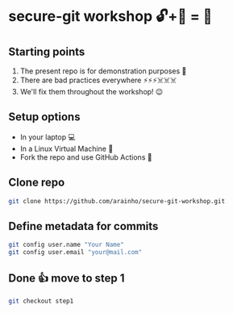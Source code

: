 # secure-git workshop 🔓+🔑 = 🔐

## Starting points
1. The present repo is for demonstration purposes 🚗     
2. There are bad practices everywhere ⚡⚡⚡☠️☠️☠️
3. We'll fix them throughout the workshop! 😉

## Setup options
- In your laptop 💻
- In a Linux Virtual Machine 🧵
- Fork the repo and use GitHub Actions 🍴

## Clone repo
```bash
git clone https://github.com/arainho/secure-git-workshop.git
```

## Define metadata for commits
```bash
git config user.name "Your Name"
git config user.email "your@mail.com"
```

## Done 👍 move to step 1
```bash
git checkout step1
```
